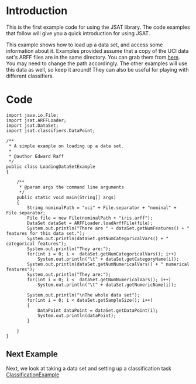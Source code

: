 # Introduction #

This is the first example code for using the JSAT library. The code examples that follow will give you a quick introduction for using JSAT.

This example shows how to load up a data set, and access some information about it. Examples provided assume that a copy of the UCI data set's ARFF files are in the same directory. You can grab them from [here](http://www.cs.waikato.ac.nz/ml/weka/index_datasets.html). You may need to change the path accordingly. The other examples will use this data as well, so keep it around! They can also be useful for playing with different classifiers.

# Code #

```
import java.io.File;
import jsat.ARFFLoader;
import jsat.DataSet;
import jsat.classifiers.DataPoint;

/**
 * A simple example on loading up a data set. 
 * 
 * @author Edward Raff
 */
public class LoadingDataSetExample
{

    /**
     * @param args the command line arguments
     */
    public static void main(String[] args)
    {
        String nominalPath = "uci" + File.separator + "nominal" + File.separator;
        File file = new File(nominalPath + "iris.arff");
        DataSet dataSet = ARFFLoader.loadArffFile(file);
        System.out.println("There are " + dataSet.getNumFeatures() + " features for this data set.");
        System.out.println(dataSet.getNumCategoricalVars() + " categorical features");
        System.out.println("They are:");
        for(int i = 0; i <  dataSet.getNumCategoricalVars(); i++)
            System.out.println("\t" + dataSet.getCategoryName(i));
        System.out.println(dataSet.getNumNumericalVars() + " numerical features");
        System.out.println("They are:");
        for(int i = 0; i <  dataSet.getNumNumericalVars(); i++)
            System.out.println("\t" + dataSet.getNumericName(i));
        
        System.out.println("\nThe whole data set");
        for(int i = 0; i < dataSet.getSampleSize(); i++)
        {
            DataPoint dataPoint = dataSet.getDataPoint(i);
            System.out.println(dataPoint);
        }
        
    }
}
```

## Next Example ##

Next, we look at taking a data set and setting up a classification task [ClassificationExample](ClassificationExample.md)